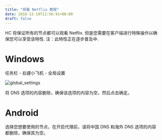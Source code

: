 ```yaml
---
title: "观看 Netflix 教程"
date: 2018-12-19T11:56:41+08:00
draft: false
---
```


HC 将保证所有的节点都可以观看 Netflix. 但是您需要在客户端进行特殊操作以确保您可以享受该特性.
注：此特性正在逐步普及中.

# Windows

任务栏 - 右键小飞机 - 全局设置

![global_settings](https://6tu.halu.lu/i/017S3PLEQP3TEQ5YBBOBGKLAUG7AA3DS6Z/image.png)

将 DNS 选项的内容删除，确保该选项的内容为空，然后点击确定。


# Android 

选择您想要使用的节点，在开启代理前，请将中国 DNS 和海外 DNS 选项的内容都删除，确保其为空。